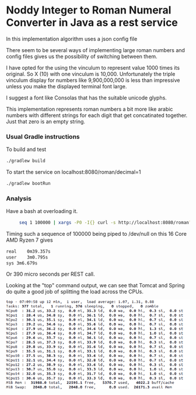 # Noddy Integer to Roman Numeral Converter in Java as a rest service

In this implementation algorithm uses a json config file

There seem to be several ways of implementing large roman numbers and config files gives us the possibility of switching between them.

I have opted for the using the vinculum to represent value 1000 times its original. So X (10) with one vinculum is 10,000.
Unfortunately the triple vinculum display for numbers like 9,900,000,000 is less than impressive unless you make the displayed terminal font large.

I suggest a font like Consolas that has the suitable unicode glyphs.

This implementation represents roman numbers a bit more like arabic numbers with different strings for each digit that get concatinated together. Just that zero is an empty string.

### Usual Gradle instructions
To build and test
```bash
./gradlew build
```

To start the service on localhost:8080/roman/decimal=1
```bash
./gradlew bootRun
```

### Analysis

Have a bash at overloading it.
```bash
     seq 1 100000 | xargs -P0 -I{} curl -s http://localhost:8080/roman?decimal={}
```

Timing such a sequence of 100000 being piped to /dev/null on this 16 Core AMD Ryzen 7 gives 
```
real	0m39.357s
user	3m0.795s
sys	3m6.679s
```
Or 390 micro seconds per REST call.

Looking at the "top" command output, we can see that Tomcat and Spring do quite a good job of splitting the load across the CPUs.

![Top](topRunning.png)